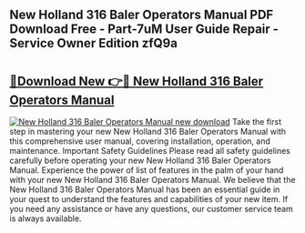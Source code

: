 ## New Holland 316 Baler Operators Manual PDF Download Free - Part-7uM User Guide Repair - Service Owner Edition zfQ9a

# <h2><a href="http://bc81076.oget.top/?id=New+Holland+316+Baler+Operators+Manual">🔗Download New 👉🔴 New Holland 316 Baler Operators Manual</a></h2>

[![New Holland 316 Baler Operators Manual new download](https://i.imgur.com/5g1atiW.png)](http://bc81076.oget.top/?id=New+Holland+316+Baler+Operators+Manual)
Take the first step in mastering your new New Holland 316 Baler Operators Manual with this comprehensive user manual, covering installation, operation, and maintenance. Important Safety Guidelines Please read all safety guidelines carefully before operating your new New Holland 316 Baler Operators Manual. Experience the power of list of features in the palm of your hand with your new New Holland 316 Baler Operators Manual. We believe that the New Holland 316 Baler Operators Manual has been an essential guide in your quest to understand the features and capabilities of your new item. If you need any assistance or have any questions, our customer service team is always available.
